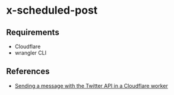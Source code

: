 # x-scheduled-post

## Requirements

- Cloudflare
- wrangler CLI

## References

- [Sending a message with the Twitter API in a Cloudflare worker](https://www.leopradel.com/blog/use-twitter-api-clouflare-worker)
